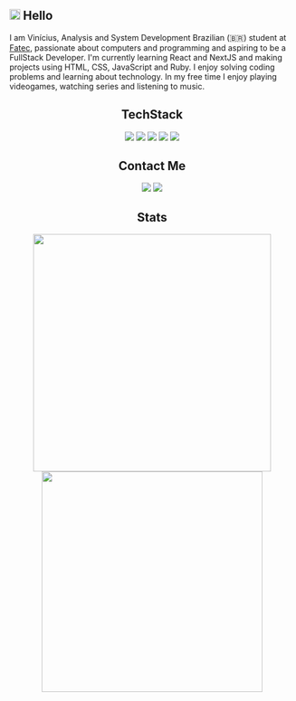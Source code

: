 ## <img src="https://github.com/TheDudeThatCode/TheDudeThatCode/blob/master/Assets/Hi.gif" width="19px"> Hello

I am Vinícius, Analysis and System Development Brazilian (:brazil:) student at [Fatec](https://fatecrl.edu.br/), passionate about computers and programming and aspiring to be a FullStack Developer. I'm currently learning React and NextJS and making projects using HTML, CSS, JavaScript and Ruby. I enjoy solving coding problems and learning about technology.
In my free time I enjoy playing videogames, watching series and listening to music.

## <div align="center">TechStack</div>
<div align="center">
<img src="https://img.shields.io/badge/HTML5-F06529?style=for-the-badge&logo=HTML5&logoColor=white">
<img src="https://img.shields.io/badge/CSS3-2D9CDB?style=for-the-badge&logo=CSS3&logoColor=white">
<img src="https://img.shields.io/badge/JavaScript-F7DF1E?style=for-the-badge&logo=javascript&logoColor=black">
<img src="https://img.shields.io/badge/Ruby_on_Rails-820C02?style=for-the-badge&logo=ruby&logoColor=white">
<img src="https://img.shields.io/badge/React-32363E?style=for-the-badge&logo=react&logoColor=61DAFB">

</div>

## <div align="center">Contact Me</div>
<div align="center">
<img src="https://img.shields.io/badge/LinkedIn-0e76a8?style=for-the-badge&logo=linkedin&logoColor=white">
<img src="https://img.shields.io/badge/Gmail-EA4335?style=for-the-badge&logo=gmail&logoColor=white">
<div align="center">

## Stats 
<div align="center">
<img width="420px" src="https://github-readme-stats.vercel.app/api?username=vinicius-godoy&theme=dracula&show_icons=true" />
<br/>
<img width="390px" src="https://github-readme-stats.vercel.app/api/top-langs/?username=vinicius-godoy&hide=html&theme=dracula&layout=compact&show_icons=true" />
</div>

